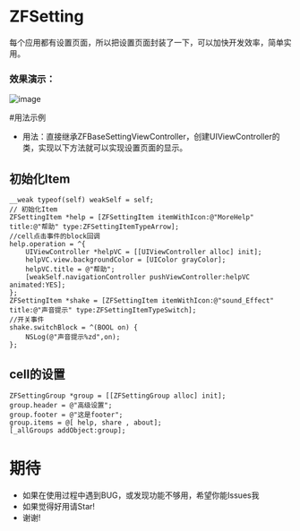 # ZFSetting
每个应用都有设置页面，所以把设置页面封装了一下，可以加快开发效率，简单实用。

### 效果演示：
![image](https://github.com/renzifeng/ZFSetting/raw/master/ZFSetting.gif)

#用法示例
- 用法：直接继承ZFBaseSettingViewController，创建UIViewController的类，实现以下方法就可以实现设置页面的显示。

## 初始化Item
``` objc
__weak typeof(self) weakSelf = self;
// 初始化Item
ZFSettingItem *help = [ZFSettingItem itemWithIcon:@"MoreHelp" title:@"帮助" type:ZFSettingItemTypeArrow];
//cell点击事件的block回调
help.operation = ^{
    UIViewController *helpVC = [[UIViewController alloc] init];
    helpVC.view.backgroundColor = [UIColor grayColor];
    helpVC.title = @"帮助";
    [weakSelf.navigationController pushViewController:helpVC animated:YES];
};
ZFSettingItem *shake = [ZFSettingItem itemWithIcon:@"sound_Effect" title:@"声音提示" type:ZFSettingItemTypeSwitch];
//开关事件
shake.switchBlock = ^(BOOL on) {
    NSLog(@"声音提示%zd",on);
};

```
## cell的设置
```objc
ZFSettingGroup *group = [[ZFSettingGroup alloc] init];
group.header = @"高级设置";
group.footer = @"这是footer";
group.items = @[ help, share , about];
[_allGroups addObject:group];
```
# 期待
- 如果在使用过程中遇到BUG，或发现功能不够用，希望你能Issues我
- 如果觉得好用请Star!
- 谢谢!